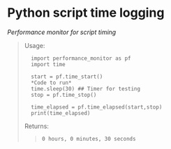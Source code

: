 # Python script time logging
_Performance monitor for script timing_

>Usage:
>       
>       import performance_monitor as pf
>       import time
>
>       start = pf.time_start()
>       *Code to run*
>       time.sleep(30) ## Timer for testing
>       stop = pf.time_stop()
>
>       time_elapsed = pf.time_elapsed(start,stop)
>       print(time_elapsed)
>
>Returns:
>
>>```0 hours, 0 minutes, 30 seconds```
>
